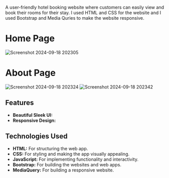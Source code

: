 
A user-friendly hotel booking website where customers can easily view and book their rooms for their stay. I used HTML and CSS for the website and I used Bootstrap and Media Quries to make the website responsive. 

# Home Page
![Screenshot 2024-09-18 202305](https://github.com/user-attachments/assets/8feaa4fa-b1f2-491e-a388-d39163ce7bd3)

# About Page
![Screenshot 2024-09-18 202324](https://github.com/user-attachments/assets/5732814c-7d90-4eeb-9618-b05ee069482c)
![Screenshot 2024-09-18 202342](https://github.com/user-attachments/assets/29957083-2336-436d-8eaf-1834dab6f8bc)


## Features

- **Beautiful Sleek UI:** 
- **Responsive Design:** 

## Technologies Used

- **HTML:** For structuring the web app.
- **CSS:** For styling and making the app visually appealing.
- **JavaScript:** For implementing functionality and interactivity.
- **Bootstrap:** For building the websites and web apps.
- **MediaQuery:** For building a responsive website.

